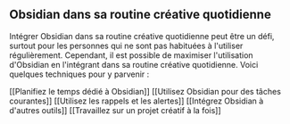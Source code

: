 ## Obsidian dans sa routine créative quotidienne

Intégrer Obsidian dans sa routine créative quotidienne peut être un défi, surtout pour les personnes qui ne sont pas habituées à l'utiliser régulièrement. Cependant, il est possible de maximiser l'utilisation d'Obsidian en l'intégrant dans sa routine créative quotidienne. Voici quelques techniques pour y parvenir :

[[Planifiez le temps dédié à Obsidian]]
[[Utilisez Obsidian pour des tâches courantes]]
[[Utilisez les rappels et les alertes]]
[[Intégrez Obsidian à d'autres outils]]
[[Travaillez sur un projet créatif à la fois]]